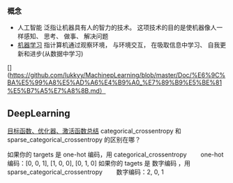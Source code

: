 ### 概念
* 人工智能 
泛指让机器具有人的智力的技术。 这项技术的目的是使机器像人一样感知、 思考、 做事、 解决问题
* [机器学习]() 
指计算机通过观察环境， 与环境交互， 在吸取信息中学习、 自我更新和进步(从数据中学习)



[](https://github.com/lukkyy/MachinepLearning/blob/master/Doc/%E6%9C%BA%E5%99%A8%E5%AD%A6%E4%B9%A0_%E7%89%B9%E5%BE%81%E5%B7%A5%E7%A8%8B.md）

## DeepLearning
[目标函数、优化器、激活函数总结](https://blog.csdn.net/xiaozhuge080/article/details/52688613)
categorical_crossentropy 和 sparse_categorical_crossentropy 的区别在哪？

如果你的 targets 是 one-hot 编码，用 categorical_crossentropy
　　one-hot 编码：[0, 0, 1], [1, 0, 0], [0, 1, 0]
如果你的 tagets 是 数字编码 ，用 sparse_categorical_crossentropy
　　数字编码：2, 0, 1
